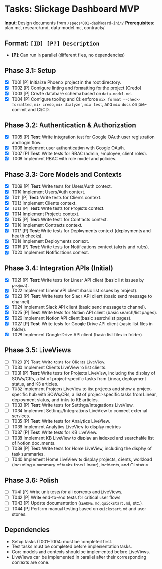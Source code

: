 # Tasks: Slickage Dashboard MVP

**Input**: Design documents from `/specs/001-dashboard-init/`
**Prerequisites**: plan.md, research.md, data-model.md, contracts/

## Format: `[ID] [P?] Description`
- **[P]**: Can run in parallel (different files, no dependencies)

## Phase 3.1: Setup
- [x] T001 [P] Initialize Phoenix project in the root directory.
- [x] T002 [P] Configure linting and formatting for the project (Credo).
- [x] T003 [P] Create database schema based on `data-model.md`.
- [x] T004 [P] Configure tooling and CI: enforce `mix format --check-formatted`, `mix credo`, `mix dialyzer`, `mix test`, and `mix docs` on pre-commit and CI/CD.

## Phase 3.2: Authentication & Authorization
 - [x] T005 [P] **Test**: Write integration test for Google OAuth user registration and login flow.
 - [x] T006 Implement user authentication with Google OAuth.
 - [x] T007 [P] **Test**: Write tests for RBAC (admin, employee, client roles).
 - [x] T008 Implement RBAC with role model and policies.

## Phase 3.3: Core Models and Contexts
- [x] T009 [P] **Test**: Write tests for Users/Auth context.
- [x] T010 Implement Users/Auth context.
- [x] T011 [P] **Test**: Write tests for Clients context.
- [x] T012 Implement Clients context.
- [x] T013 [P] **Test**: Write tests for Projects context.
- [x] T014 Implement Projects context.
- [x] T015 [P] **Test**: Write tests for Contracts context.
- [x] T016 Implement Contracts context.
- [x] T017 [P] **Test**: Write tests for Deployments context (deployments and health checks).
- [x] T018 Implement Deployments context.
- [x] T019 [P] **Test**: Write tests for Notifications context (alerts and rules).
- [x] T020 Implement Notifications context.

## Phase 3.4: Integration APIs (Initial)
- [x] T021 [P] **Test**: Write tests for Linear API client (basic list issues by project).
- [x] T022 Implement Linear API client (basic list issues by project).
- [x] T023 [P] **Test**: Write tests for Slack API client (basic send message to channel).
- [x] T024 Implement Slack API client (basic send message to channel).
- [x] T025 [P] **Test**: Write tests for Notion API client (basic search/list pages).
- [x] T026 Implement Notion API client (basic search/list pages).
- [x] T027 [P] **Test**: Write tests for Google Drive API client (basic list files in folder).
- [x] T028 Implement Google Drive API client (basic list files in folder).

## Phase 3.5: LiveViews
- [ ] T029 [P] **Test**: Write tests for Clients LiveView.
- [ ] T030 Implement Clients LiveView to list clients.
- [ ] T031 [P] **Test**: Write tests for Projects LiveView, including the display of SOWs/CRs, a list of project-specific tasks from Linear, deployment status, and KB articles.
- [ ] T032 Implement Projects LiveView to list projects and show a project-specific hub with SOWs/CRs, a list of project-specific tasks from Linear, deployment status, and links to KB articles.
- [ ] T033 [P] **Test**: Write tests for Settings/Integrations LiveView.
- [ ] T034 Implement Settings/Integrations LiveView to connect external services.
- [ ] T035 [P] **Test**: Write tests for Analytics LiveView.
- [ ] T036 Implement Analytics LiveView to display metrics.
- [ ] T037 [P] **Test**: Write tests for KB LiveView.
- [ ] T038 Implement KB LiveView to display an indexed and searchable list of Notion documents.
- [ ] T039 [P] **Test**: Write tests for Home LiveView, including the display of task summaries.
- [ ] T040 Implement Home LiveView to display projects, clients, workload (including a summary of tasks from Linear), incidents, and CI status.

## Phase 3.6: Polish
- [ ] T041 [P] Write unit tests for all contexts and LiveViews.
- [ ] T042 [P] Write end-to-end tests for critical user flows.
- [ ] T043 [P] Update documentation (`README.md`, `quickstart.md`, etc.).
- [ ] T044 [P] Perform manual testing based on `quickstart.md` and user stories.

## Dependencies
- Setup tasks (T001-T004) must be completed first.
- Test tasks must be completed before implementation tasks.
- Core models and contexts should be implemented before LiveViews.
- LiveViews can be implemented in parallel after their corresponding contexts are done.
